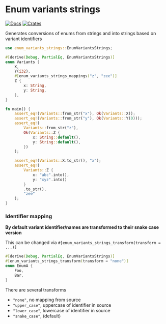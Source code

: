 # Enum variants strings

[![Docs](https://docs.rs/enum-variants-strings/badge.svg)](https://docs.rs/enum-variants-strings/)
[![Crates](https://crates.io/crates/enum-variants-strings)](https://img.shields.io/crates/v/enum-variants-strings)

Generates conversions of enums from strings and into strings based on variant identifiers

```rust
use enum_variants_strings::EnumVariantsStrings;

#[derive(Debug, PartialEq, EnumVariantsStrings)]
enum Variants {
    X,
    Y(i32),
    #[enum_variants_strings_mappings("z", "zee")]
    Z {
        x: String,
        y: String,
    },
}

fn main() {
    assert_eq!(Variants::from_str("x"), Ok(Variants::X));
    assert_eq!(Variants::from_str("y"), Ok(Variants::Y(0)));
    assert_eq!(
        Variants::from_str("z"),
        Ok(Variants::Z {
            x: String::default(),
            y: String::default(),
        })
    );

    assert_eq!(Variants::X.to_str(), "x");
    assert_eq!(
        Variants::Z {
            x: "abc".into(),
            y: "xyz".into()
        }
        .to_str(),
        "zee"
    );
}
```

### Identifier mapping

**By default variant identifier/names are transformed to their snake case version**

This can be changed via `#[enum_variants_strings_transform(transform = ...)]`

```rust
#[derive(Debug, PartialEq, EnumVariantsStrings)]
#[enum_variants_strings_transform(transform = "none")]
enum EnumA {
    Foo,
    Bar,
}
```

There are several transforms

- `"none"`, no mapping from source
- `"upper_case"`, uppercase of identifier in source
- `"lower_case"`, lowercase of identifier in source
- `"snake_case"`, (default)
